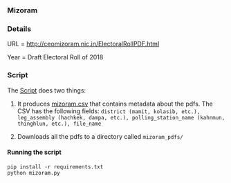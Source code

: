 ### Mizoram


### Details

URL = http://ceomizoram.nic.in/ElectoralRollPDF.html

Year = Draft Electoral Roll of 2018

### Script

The [Script](mizoram.py) does two things:

1. It produces [mizoram.csv](mizoram.csv) that contains metadata about the pdfs. The CSV has the following fields: `district (mamit, kolasib, etc.), leg_assembly (hachkek, dampa, etc.), polling_station_name (kahnmun, thinghlun, etc.), file_name`

2. Downloads all the pdfs to a directory called `mizoram_pdfs/`

#### Running the script

```
pip install -r requirements.txt
python mizoram.py
```

